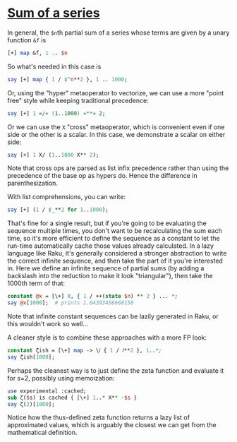 [1]: https://rosettacode.org/wiki/Sum_of_a_series

# [Sum of a series][1]





In general, the `$n`th partial sum of a series whose terms are given by a unary function `&f` is

```perl
[+] map &f, 1 .. $n
```


So what's needed in this case is

```perl
say [+] map { 1 / $^n**2 }, 1 .. 1000;
```


Or, using the "hyper" metaoperator to vectorize, we can use a more "point free" style while keeping traditional precedence:

```perl
say [+] 1 «/« (1..1000) »**» 2;
```


Or we can use the `X` "cross" metaoperator, which is convenient even if one side or the other is a scalar.  In this case, we demonstrate a scalar on either side:

```perl
say [+] 1 X/ (1..1000 X** 2);
```


Note that cross ops are parsed as list infix precedence rather than using the precedence of the base op as hypers do.  Hence the difference in parenthesization.



With list comprehensions, you can write:

```perl
say [+] (1 / $_**2 for 1..1000);
```


That's fine for a single result, but if you're going to be evaluating the sequence multiple times, you don't want to be recalculating the sum each time, so it's more efficient to define the sequence as a constant to let the run-time automatically cache those values already calculated.  In a lazy language like Raku, it's generally considered a stronger abstraction to write the correct infinite sequence, and then take the part of it you're interested in.
Here we define an infinite sequence of partial sums (by adding a backslash into the reduction to make it look "triangular"), then take the 1000th term of that:

```perl
constant @x = [\+] 0, { 1 / ++(state $n) ** 2 } ... *;
say @x[1000];  # prints 1.64393456668156
```


Note that infinite constant sequences can be lazily generated in Raku, or this wouldn't work so well...



A cleaner style is to combine these approaches with a more FP look:

```perl
constant ζish = [\+] map -> \𝑖 { 1 / 𝑖**2 }, 1..*;
say ζish[1000];
```


Perhaps the cleanest way is to just define the zeta function and evaluate it for s=2, possibly using memoization:

```perl
use experimental :cached;
sub ζ($s) is cached { [\+] 1..* X** -$s }
say ζ(2)[1000];
```


Notice how the thus-defined zeta function returns a lazy list of approximated values, which is arguably the closest we can get from the mathematical definition.
